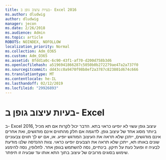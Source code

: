 ```yaml
---
title: בעיות עיצוב גופן ב- Excel 2016
ms.author: dludwig
author: dludwig
manager: jecon
ms.date: 2/26/2018
ms.audience: Admin
ms.topic: article
ROBOTS: NOINDEX, NOFOLLOW
localization_priority: Normal
ms.collection: Adm_O365
ms.custom: Adm_O365
ms.assetid: 8fdd1a0c-6c90-43f1-af70-d200d758b3d6
ms.openlocfilehash: a5196941866287c5050b0b272279ae47a2a737f0
ms.sourcegitcommit: dd43cc0a9470f98b8ef2a3787c823801d674c666
ms.translationtype: MT
ms.contentlocale: he-IL
ms.lasthandoff: 02/12/2019
ms.locfileid: "29926893"
---
```

# <a name="font-formatting-problems-in-excel"></a>בעיות עיצוב גופן ב- Excel

ב- Excel 2016, עיצוב גופן עשוי לא יופיעו כראוי בתא. הדבר יכול לקרות אם תא מכיל ביותר מסוג אחד של עיצוב גופן. לדוגמה אם חלק מהתווים אינם מודגשים, ואת אחרים אינם מודגשים, ייתכן שלא תראה את העיצוב המודגש יופיע. או, אם יש לך תווים צבעוניים שונים באותו תא, ייתכן שלא תראה את הצבעים יופיעו כראוי. צוות ההנדסה שלנו מודעת לבעיה זו ופועל כעת על תיקון. בינתיים, נסה להשתמש בגופן אחר. לחלופין, נסה להימנע שימוש בסוגים מרובים של עיצוב בתוך התא אותו עד שבעיה זו תיפתר. 
  

